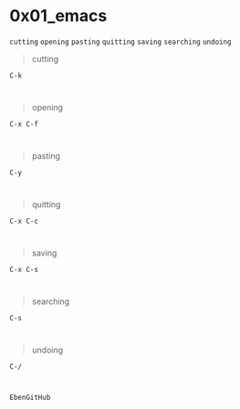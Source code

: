 # 0x01_emacs

`cutting`  `opening`  `pasting`  `quitting`  `saving`  `searching`  `undoing`

> cutting
```bash
C-k
```
#
> opening
```bash
C-x C-f
```
#
> pasting
```bash
C-y
```
#
> quitting
```bash
C-x C-c
```
#
> saving
```bash
C-x C-s
```
#
> searching
```bash
C-s
```
#
> undoing
```bash
C-/
```
#
` EbenGitHub `
